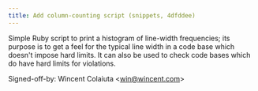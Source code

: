 ```yaml
---
title: Add column-counting script (snippets, 4dfddee)
---
```


Simple Ruby script to print a histogram of line-width frequencies; its purpose is to get a feel for the typical line width in a code base which doesn't impose hard limits. It can also be used to check code bases which do have hard limits for violations.

Signed-off-by: Wincent Colaiuta &lt;win@wincent.com&gt;
